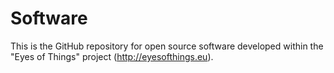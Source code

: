# Software
This is the GitHub repository for open source software developed within the "Eyes of Things" project (http://eyesofthings.eu).
